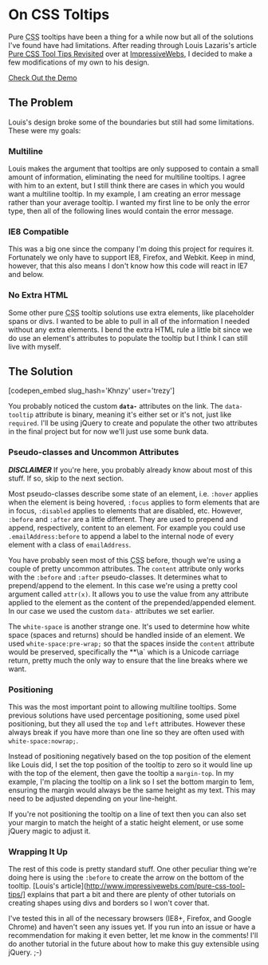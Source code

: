 # On CSS Toltips

Pure <abbr title="Cascading Style Sheets">CSS</abbr> tooltips have been a thing for a while now but all of the solutions I've found have had limitations. After reading through Louis Lazaris's article [Pure <abbr title="Cascading Style Sheets">CSS</abbr> Tool Tips Revisited](http://www.impressivewebs.com/pure-css-tool-tips/) over at [ImpressiveWebs](http://impressivewebs.com), I decided to make a few modifications of my own to his design.

<!--more-->

[Check Out the Demo](http://codepen.io/trezy/full/Khnzy)

## The Problem

Louis's design broke some of the boundaries but still had some limitations. These were my goals:

### Multiline

Louis makes the argument that tooltips are only supposed to contain a small amount of information, eliminating the need for multiline tooltips. I agree with him to an extent, but I still think there are cases in which you would want a multiline tooltip. In my example, I am creating an error message rather than your average tooltip. I wanted my first line to be only the error type, then all of the following lines would contain the error message.

### IE8 Compatible

This was a big one since the company I'm doing this project for requires it. Fortunately we only have to support IE8, Firefox, and Webkit. Keep in mind, however, that this also means I don't know how this code will react in IE7 and below.

### No Extra HTML

Some other pure <abbr title="Cascading Style Sheets">CSS</abbr> tooltip solutions use extra elements, like placeholder spans or divs. I wanted to be able to pull in all of the information I needed without any extra elements. I bend the extra HTML rule a little bit since we do use an element's attributes to populate the tooltip but I think I can still live with myself.

## The Solution

[codepen_embed slug_hash='Khnzy' user='trezy']

You probably noticed the custom **`data-`** attributes on the link. The `data-tooltip` attribute is binary, meaning it's either set or it's not, just like `required`. I'll be using jQuery to create and populate the other two attributes in the final project but for now we'll just use some bunk data.

### Pseudo-classes and Uncommon Attributes

***DISCLAIMER*** If you're here, you probably already know about most of this stuff. If so, skip to the next section.

Most pseudo-classes describe some state of an element, i.e. `:hover` applies when the element is being hovered, `:focus` applies to form elements that are in focus, `:disabled` applies to elements that are disabled, etc. However, `:before` and `:after` are a little different. They are used to prepend and append, respectively, content to  an element. For example you could use `.emailAddress:before` to append a label to the internal node of every element with a class of `emailAddress`.

You have probably seen most of this <abbr title="Cascading Style Sheets">CSS</abbr> before, though we're using a couple of pretty uncommon attributes. The `content` attribute only works with the `:before` and `:after` pseudo-classes. It determines what to prepend/append to the element. In this case we're using a pretty cool argument called `attr(x)`. It allows you to use the value from any attribute applied to the element as the content of the prepended/appended element. In our case we used the custom `data-` attributes we set earlier.

The `white-space` is another strange one. It's used to determine how white space (spaces and returns) should be handled inside of an element. We used `white-space:pre-wrap;` so that the spaces inside the `content` attribute would be preserved, specifically the **&#92;a` which is a Unicode carriage return, pretty much the only way to ensure that the line breaks where we want.

### Positioning

This was the most important point to allowing multiline tooltips. Some previous solutions have used percentage positioning, some used pixel positioning, but they all used the `top` and `left` attributes. However these always break if you have more than one line so they are often used with `white-space:nowrap;`.

Instead of positioning negatively based on the top position of the element like Louis did, I set the top position of the tooltip to zero so it would line up with the top of the element, then gave the tooltip a `margin-top`. In my example, I'm placing the tooltip on a link so I set the bottom margin to 1em, ensuring the margin would always be the same height as my text. This may need to be adjusted depending on your line-height.

If you're not positioning the tooltip on a line of text then you can also set your margin to match the height of a static height element, or use some jQuery magic to adjust it.

### Wrapping It Up

The rest of this code is pretty standard stuff. One other peculiar thing we're doing here is using the `:before` to create the arrow on the bottom of the tooltip. [Louis's article](http://www.impressivewebs.com/pure-css-tool-tips/] explains that part a bit and there are plenty of other tutorials on creating shapes using divs and borders so I won't cover that.

I've tested this in all of the necessary browsers (IE8+, Firefox, and Google Chrome) and haven't seen any issues yet. If you run into an issue or have a recommendation for making it even better, let me know in the comments! I'll do another tutorial in the future about how to make this guy extensible using jQuery. ;-)
